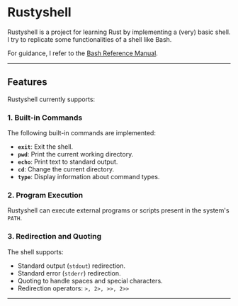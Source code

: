 # Rustyshell

Rustyshell is a project for learning Rust by implementing a (very) basic shell.  
I try to replicate some functionalities of a shell like Bash.  

For guidance, I refer to the [Bash Reference Manual](https://www.gnu.org/software/bash/manual/bash.html).

---

## Features

Rustyshell currently supports:

### 1. Built-in Commands
The following built-in commands are implemented:
- **`exit`**: Exit the shell.
- **`pwd`**: Print the current working directory.
- **`echo`**: Print text to standard output.
- **`cd`**: Change the current directory.
- **`type`**: Display information about command types.

### 2. Program Execution
Rustyshell can execute external programs or scripts present in the system's `PATH`.

### 3. Redirection and Quoting
The shell supports:
- Standard output (`stdout`) redirection.
- Standard error (`stderr`) redirection.
- Quoting to handle spaces and special characters.
- Redirection operators:  `>, 2>, >>, 2>>`

---

